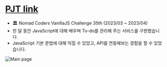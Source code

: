 # [PJT link](https://righthunkwon.github.io/)


- 🏛️ Nomad Coders VanillaJS Challenge 35th (2023/03 ~ 2023/04)
- 한 달 동안 JavaScript에 대해 배우며 To-do를 관리해 주는 서비스를 구현했습니다.
- JavaScript 기본 문법에 대해 익힐 수 있었고, API를 연동해보는 경험을 할 수 있었습니다.

![Main page](https://github.com/righthunkwon/righthunkwon.github.io/assets/114549688/523ae474-d3bd-4f2b-ae19-5e52767d5859)
